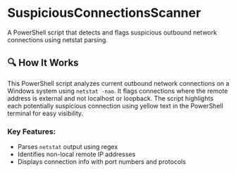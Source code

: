 # SuspiciousConnectionsScanner
A PowerShell script that detects and flags suspicious outbound network connections using netstat parsing.
## 🔍 How It Works

This PowerShell script analyzes current outbound network connections on a Windows system using `netstat -nao`. It flags connections where the remote address is external and not localhost or loopback. The script highlights each potentially suspicious connection using yellow text in the PowerShell terminal for easy visibility.

### Key Features:
- Parses `netstat` output using regex
- Identifies non-local remote IP addresses
- Displays connection info with port numbers and protocols
